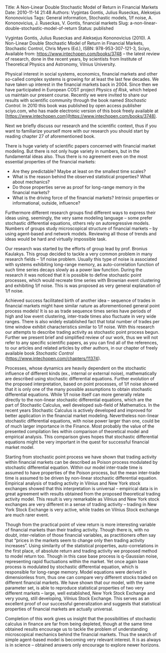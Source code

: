 Title: A Non-Linear Double Stochastic Model of Return in Financial Markets
Date: 2010-11-14 21:48
Authors: Vygintas Gontis, Julius Ruseckas, Aleksejus Kononovicius
Tags: General information, Stochastic models, 1/f noise, A. Kononovicius, J. Ruseckas, V. Gontis, financial markets
Slug: a-non-linear-double-stochastic-model-of-return
Status: published

Vygintas Gontis, Julius Ruseckas and Aleksejus
Kononovicius (2010). A Non-Linear Double Stochastic Model of Return in
Financial Markets, Stochastic Control, Chris Myers (Ed.), ISBN:
978-953-307-121-3, Sciyo, Available from:
<https://www.intechopen.com/books/3748>
– the latest review of research, done in the recent years, by
scientists from Institute of Theoretical Physics and Astronomy, Vilnius
University.

Physical interest in social systems, economics, financial markets and
other so-called complex systems is growing for at least the last few
decades. We have taken up interest in the financial markets back in
2004. Since then we have participated in European COST project *Physics
of Risk*, which helped us maintain our present course. Recently we were
invited to share our results with scientific community through the book
named *Stochastic Control*. In 2010 this book was published by open
access publisher sciyo.com, who has made electronic version of this book
freely available at
[https://www.intechopen.com](https://www.intechopen.com/books/3748).

Next we briefly discuss our research and the scientific context, thus
if you want to familiarize yourself more with our research you should
start by reading chapter 27 of aforementioned book.
<!--more-->

There is huge variety of scientific papers
concerned with financial market modeling. But there is not only huge
variety in numbers, but in the fundamental ideas also. Thus there is no
agreement even on the most essential properties of the financial
markets:

-   Are they predictable? Maybe at least on the smallest time scales?
-   What is the reason behind the observed statistical properties? What
    about mechanics?
-   Do those properties serve as proof for long-range memory in the
    financial markets?
-   What is the driving force of the financial markets? Intrinsic
    properties or informational, outside, influence?

Furthermore different research groups find different ways to express
their ideas using, seemingly, the very same modeling language – some
prefer stochastic differential equations, others rely on autoregressive
models. Numbers of groups study microscopical structure of financial
markets – by using agent-based and network models. Reviewing all those
of trends and ideas would be hard and virtually impossible task.

Our research was started by the efforts of group lead by prof. Bronius
Kaulakys. This group decided to tackle a very common problem in many
research fields – 1/f noise problem. Usually this type of noise is
associated with systems exhibiting long-range memory, as
auto-correlation function of such time series decays slowly as a power
law function. During the research it was noticed that it is possible to
define stochastic point processes, which would recreate time series with
Brownian event clustering and exhibiting 1/f noise. This is was
proposed as very general explanation of 1/f noise.

Achieved success facilitated birth of another idea – sequence of trades
in financial markets might have similar nature as aforementioned general
point process models! It is so as trade sequence times series have
periods of high and low event clustering, inter-trade times also
fluctuate in very wide ranges. There is also widely established fact
that total number of trades per time window exhibit characteristics
similar to 1/f noise. With this research our attempts to describe
trading activity as stochastic point process begun. Further we present
brief and simplified review of our work, thus we will not refer to any
specific scientific papers, as you can find all of the references, to
our articles and related articles by other authors, in our chapter of
freely available book *Stochastic Control*
(<https://www.intechopen.com/chapters/11374>).

Processes, whose dynamics are heavily dependent on the stochastic
influence of different kinds (ex., internal or external noise),
mathematically are described using stochastic differential equations.
Further evolution of the proposed interpretation, based on point
processes, of 1/f noise showed that it is only one of the many possible
assumptions to obtain stochastic differential equations. While 1/f noise
itself can more generally relate directly to the non-linear stochastic
differential equations, which are the part of Stochastic Calculus, well
developed sub-field of Mathematics. In the recent years Stochastic
Calculus is actively developed and improved for better application in
the financial market modeling. Nevertheless non-linear stochastic
differential equations, with noise power larger than one, could be of
much larger importance in the Finance. Most probably the value of the
presented compilation lies within comparison of theoretical model and
empirical analysis. This comparison gives hopes that stochastic
differential equations might be very important in the quest for
successful financial market model.

Starting from stochastic point process we have shown that trading
activity within financial markets can be described as Poison process
modulated by stochastic differential equation. Within our model
inter-trade time is assumed to have properties of the Poison process,
but the mean inter-trade time is assumed to be driven by non-linear
stochastic differential equation. Empirical analysis of trading activity
in Vilnius and New York stock exchanges showed that this interpretation
is universal – empirical data is in great agreement with results
obtained from the proposed theoretical trading activity model. This
result is very remarkable as Vilnius and New York stock exchanges are
very different in a sense of trading activity – trading in New York
Stock Exchange is very active, while trades on Vilnius Stock exchange
are much rarer event.

Though from the practical point of view return is more interesting
variable of financial markets than their trading activity. Though there
is, with no doubt, inter-relation of those financial variables, as
practitioners often say that “prices in the markets seem to change only
then trading activity increases”. Using similarity of the statistical
properties, auto-correlations in the first place, of absolute return and
trading activity we proposed method to model return too. Though in this
case base process is q-Gaussian noise, representing rapid fluctuations
within the market. Yet once again base process is modulated by
stochastic differential equation, which is responsible for long-range
memory. Model equations were derived in dimensionless from, thus one can
compare very different stocks traded on different financial markets. We
have shown that our model, with the same parameter set, is able to
reproduce statistical properties of two very different markets – large,
well established, New York Stock Exchange and very young, still
developing, Vilnius Stock Exchange. This serves as an excellent proof of
our successful generalization and suggests that statistical properties
of financial markets are actually universal.

Completion of this work gives us insight that the possibilities of
stochastic calculus in finance are far from being depleted, though at
the same time obtained results encourage us to tackle the problem of
understanding microscopical mechanics behind the financial markets. Thus
the search of simple agent-based model is becoming very relevant
interest. It is as always is in science – obtained answers only
encourage to explore newer horizons.
